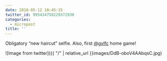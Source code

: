 ```yaml
---
date: 2018-05-12 18:45:15
twitter_id: 995434758229372930
categories:
  - micropost
title: ''
---
```


Obligatory “new haircut” selfie. Also, first [@gvlfc](https://twitter.com/gvlfc) home game!

![Image from twitter]({{ "/" | relative_url  }}images/DdB-oboV4AAbqsC.jpg)
